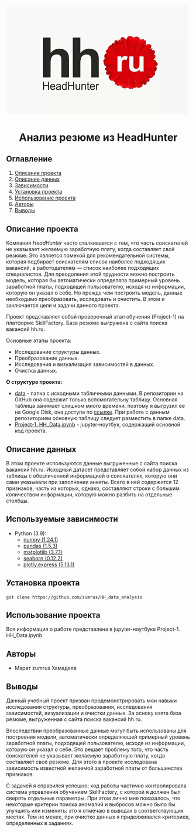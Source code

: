 
![](https://raw.githubusercontent.com/AndreyRysistov/DatasetsForPandas/main/hh%20label.jpg)
# <center> Анализ резюме из HeadHunter </center>
## Оглавление
1. [Описание проекта](#Описание-проекта)
2. [Описание данных](#Описание-данных)
3. [Зависимости](#Используемые-зависимости)
4. [Установка проекта](#Установка-проекта)
5. [Использование проекта](#Использование-проекта)
6. [Авторы](#Авторы)
7. [Выводы](#Выводы)

## Описание проекта

Компания *HeadHunter* часто сталкивается с тем, что часть соискателей не указывает желаемую заработную плату, когда составляет своё резюме. Это является помехой для рекомендательной системы, которая подбирает соискателям список наиболее подходящих вакансий, а работодателям — список наиболее подходящих специалистов. Для преодоления этой трудности можно построить модель, которая бы автоматически определяла примерный уровень заработной платы, подходящей пользователю, исходя из информации, которую он указал о себе. Но прежде чем построить модель, данные необходимо преобразовать, исследовать и очистить. В этом и заключается цели и задачи данного проекта.

Проект представляет собой проверочный этап обучения (Project-1) на платформе SkillFactory. База резюме выгружена с сайта поиска вакансий hh.ru.

Основные этапы проекта:
* Исследование структуры данных.
* Преобразование данных.
* Исследования и визуализация зависимостей в данных.
* Очистка данных.


**О структуре проекта:**
* [data](./data) - папка с исходными табличными данными. В репозитории на GitHub она содержит только  вспомогательну таблицу. Основная таблица занимает слишком много времени, поэтому я выгрузил ее на Google Disk, она доступа по [ссылке](https://drive.google.com/file/d/1HdheH9McosBMbrvjOb3BS4W4KBGIc1c0/view?usp=sharing). При работе с данным репозиторием основную таблицу следует разместить в папке data.
* [Project-1. HH_Data.ipynb](./Project-1.-HH_Data.ipynb) - jupyter-ноутбук, содержащий основной код проекта.


## Описание данных
В этом проекте используются данные выгруженные с сайта поиска вакансий hh.ru. Исходный датасет представляет собой набор данных из таблицы с обезличенной информацией о соискателях, которую они сами указывали при заполнении анкеты. Всего в ней содержится 12 признаков, часть из которых, однако, составляют строки с большим количеством информации, которую можно разбить на отдельные столбцы.

## Используемые зависимости
* Python (3.9):
    * [numpy (1.24.1)](https://numpy.org)
    * [pandas (1.5.3)](https://pandas.pydata.org)
    * [matplotlib (3.7.1)](https://matplotlib.org)
    * [seaborn (0.12.2)](https://seaborn.pydata.org)
    * [plotly.express (5.13.1)](https://plotly.com/python/plotly-express/)

## Установка проекта

```
git clone https://github.com/zumrus/HH_data_analysis
```

## Использование проекта
Вся информация о работе представлена в jupyter-ноутбуке Project-1. HH_Data.ipynb.

## Авторы

* Марат zumrus Хамадеев

## Выводы

Данный учебный проект призван продемонстрировать мои навыки исследования структуры, преобразования, исследования зависимостей, визуализации и очистки данных. За основу взята база резюме, выгруженная с сайта поиска вакансий hh.ru. 

Впоследствии преобразованные данные могут быть использованы для построения модели, автоматически определяюшей примерный уровень заработной платы, подходящей пользователю, исходя из информации, которую он указал о себе. Это решает проблему того, что часть соискателей не указывает желаемую заработную плату, когда составляет своё резюме. Для этого в проекте исследована зависимость известной желаемой заработной платы от большинства признаков. 

С задачей я справился успешно: ход работы частично контролировала система управления обучением SkillFactory, с которой я должен был сверять отдельные параметры. При этом лично мне показалось, что некоторые критерии поиска аномалий и выбросов можно было бы улучшить или изменить: это я отмечаю в выводах в соответствующих местах. Тем не менее, при очистке данных я приделживался критериев, определенных в заданиях. 